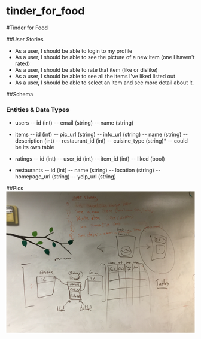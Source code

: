 tinder_for_food
===============

#Tinder for Food

##User Stories
- As a user, I should be able to login to my profile
- As a user, I should be able to see the picture of a new item (one I haven't rated)
- As a user, I should be able to rate that item (like or dislike)
- As a user, I should be able to see all the items I've liked listed out
- As a user, I should be able to select an item and see more detail about it.

##Schema

### Entities & Data Types
- users
-- id (int)
-- email (string)
-- name (string)

- items
-- id (int)
-- pic_url (string)
-- info_url (string)
-- name (string)
-- description (int)
-- restaurant_id (int)
-- cuisine_type (string)*   --  could be its own table

- ratings
-- id (int)
-- user_id (int)
-- item_id (int)
-- liked (bool)

- restaurants
-- id (int)
-- name (string)
-- location (string)
-- homepage_url (string)
-- yelp_url (string)

##Pics
![whiteboarding](IMG.JPG "Whiteboarding")